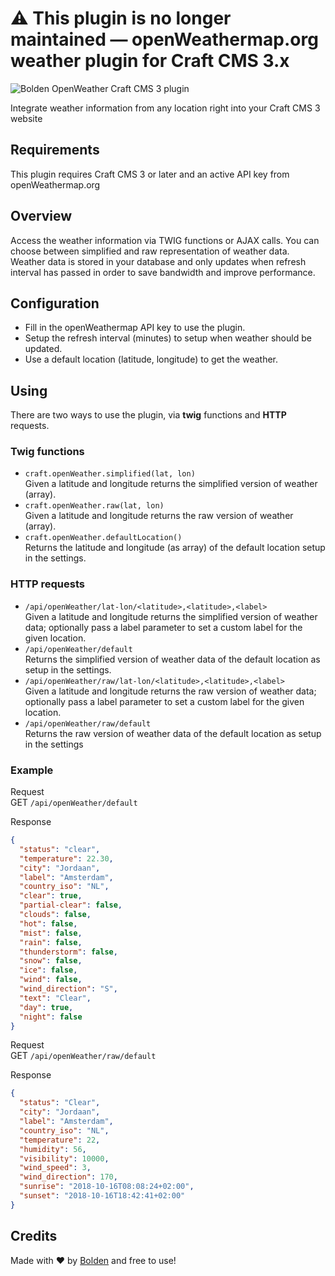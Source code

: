 # ⚠️ This plugin is no longer maintained — openWeathermap.org weather plugin for Craft CMS 3.x
![Bolden OpenWeather Craft CMS 3 plugin](https://www.bolden.nl/uploads/Bolden-OpenWeather-Craft-CMS-3-plugin.jpg)

Integrate weather information from any location right into your Craft CMS 3 website

## Requirements

This plugin requires Craft CMS 3 or later and an active API key from openWeathermap.org

## Overview

Access the weather information via TWIG functions or AJAX calls.
You can choose between simplified and raw representation of weather data.
Weather data is stored in your database and only updates when refresh interval has passed in order to save bandwidth and improve performance.

## Configuration

* Fill in the openWeathermap API key to use the plugin.
* Setup the refresh interval (minutes) to setup when weather should be updated.
* Use a default location (latitude, longitude) to get the weather.

## Using

There are two ways to use the plugin, via __twig__ functions and __HTTP__ requests.  

### Twig functions  
* `craft.openWeather.simplified(lat, lon)`  
Given a latitude and longitude returns the simplified version of weather (array).  
* `craft.openWeather.raw(lat, lon)`  
Given a latitude and longitude returns the raw version of weather (array).   
* `craft.openWeather.defaultLocation()`  
Returns the latitude and longitude (as array) of the default location setup in the settings.

### __HTTP__ requests  
* `/api/openWeather/lat-lon/<latitude>,<latitude>,<label>`  
Given a latitude and longitude returns the simplified version of weather data; optionally pass a label parameter to set a custom label for the given location.
* `/api/openWeather/default`  
Returns the simplified version of weather data of the default location as setup in the settings.  
* `/api/openWeather/raw/lat-lon/<latitude>,<latitude>,<label>`  
Given a latitude and longitude returns the raw version of weather data; optionally pass a label parameter to set a custom label for the given location.  
* `/api/openWeather/raw/default`   
Returns the raw version of weather data of the default location as setup in the settings

### Example

Request  
GET `/api/openWeather/default`  

Response
```json
{
  "status": "clear",
  "temperature": 22.30,
  "city": "Jordaan",
  "label": "Amsterdam",
  "country_iso": "NL",
  "clear": true,
  "partial-clear": false,
  "clouds": false,
  "hot": false,
  "mist": false,
  "rain": false,
  "thunderstorm": false,
  "snow": false,
  "ice": false,
  "wind": false,
  "wind_direction": "S",
  "text": "Clear",
  "day": true,
  "night": false
}
```

Request  
GET `/api/openWeather/raw/default`  

Response
```json
{
  "status": "Clear",
  "city": "Jordaan",
  "label": "Amsterdam",
  "country_iso": "NL",
  "temperature": 22,
  "humidity": 56,
  "visibility": 10000,
  "wind_speed": 3,
  "wind_direction": 170,
  "sunrise": "2018-10-16T08:08:24+02:00",
  "sunset": "2018-10-16T18:42:41+02:00"
}
```

## Credits

Made with ❤️ by [Bolden](https://www.bolden.nl) and free to use!

